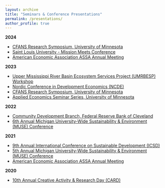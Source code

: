 ```yaml
---
layout: archive
title: "Seminars & Conference Presentations"
permalink: /presentations/
author_profile: true
---
```


**2024** 
  * [CFANS Research Symposium, University of Minnesota](https://drive.google.com/file/d/1lCBgLmvMZrrLMb0kEnO_DbRokth565Kt/view)
  * [Saint Louis University - Mission Meets Conference](/files/slu_ug_conference_2024.pdf)
  * [American Economic Association ASSA Annual Meeting](https://www.aeaweb.org/conference/2024/preliminary/2063?q=eNo1izEKgDAQBP-ytYUWNr5BO3s54oEHxoRcXFRE8ndPxG5nmbmhrCphG6_I6O4f0aFBqUCqwRmgQubkbQ3upMtQmZJbevGS9Q1pz0tI00qa_3g28UvF87cO4fO1U4x2tDVKeVwwHoopfA,,)

**2023**
  * [Upper Mississippi River Basin Ecosystem Services Project (UMRBESP) Workshop](/files/UMRBESP_workshop_program_230803.pdf)
  * [Nordic Conference in Development Economics (NCDE)](https://www.gu.se/en/school-business-economics-law/economics/overview-and-detailed-program-for-ncde2023)
  * [CFANS Research Symposium, University of Minnesota](https://drive.google.com/file/d/1aiigGWexwoxBbugpZSNcOiIydszv5geh/view)
  * [Applied Economics Seminar Series, University of Minnesota](https://apecseminar.github.io/past_schedules/schedule_2023_spring.html)

**2022**
  * [Community Development Branch, Federal Reserve Bank of Cleveland](https://www.clevelandfed.org/community-development)
  * [6th Annual Michigan University-Wide Sustainability & Environment (MUSE) Conference](/files/MUSE_2022_Program.pdf)

**2021**
  * [9th Annual International Conference on Sustainable Development (ICSD)](https://virtual.oxfordabstracts.com/#/event/public/1990/program)
  * [5th Annual Michigan University-Wide Sustainability & Environment (MUSE) Conference](/files/MUSE_Program_2021.pdf)
  * [American Economic Association ASSA Annual Meeting](https://www.aeaweb.org/conference/2021/preliminary/1968?q=eNqrVipOLS7OzM8LqSxIVbKqhnGVrJQMlWp1lBKLi_OTgRwTcyUdpZLUolxcIBvISkmshDBKMnNTIayyzNRykAFFBQVAAVMDpdpaXDBjaBvD)

**2020**
  * [10th Annual Creative Activity & Research Day (CARD)](https://myusf.usfca.edu/arts-sciences/card/schedule)


       



